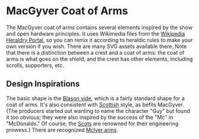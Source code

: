 # MacGyver Coat of Arms
The MacGyver coat of arms contains several elements inspired by the show and open hardware principles. It uses Wikimedia files from the [Wikipedia Heraldry Portal](https://en.wikipedia.org/wiki/Portal:Heraldry), so you can remix it according to heraldic rules to make your own version if you wish. There are many SVG assets available there. Note that there is a distinction between a crest and a coat of arms: the coat of arms is what goes on the shield, and the crest has other elements, including scrolls, supporters, etc.

## Design Inspirations
The basic shape is the [Blason vide](https://commons.wikimedia.org/wiki/File:Blason_vide_472x565.svg), which is a fairly standard shape for a coat of arms. 
It's also consistent with [Scottish](https://commons.wikimedia.org/wiki/File:Royal_Coat_of_Arms_of_the_Kingdom_of_Scotland.svg) style, as befits MacGyver. (The producers started out wanting to name the character "Guy" but found it too obvious; they were also inspired by the success of the "Mc" in "McDonalds." Of course, the [Scots](https://www.youtube.com/watch?v=ASPWh7cAQ4E) are renowned for their engineering prowess.) There are recognized [McIver arms](https://en.wikipedia.org/wiki/Clan_MacIver).


